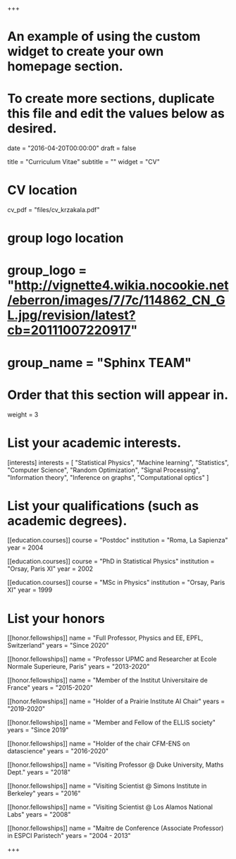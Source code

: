 +++
# An example of using the custom widget to create your own homepage section.
# To create more sections, duplicate this file and edit the values below as desired.

date = "2016-04-20T00:00:00"
draft = false

title = "Curriculum Vitae"
subtitle = ""
widget = "CV"

# CV location
cv_pdf = "files/cv_krzakala.pdf"

# group logo location
# group_logo = "http://vignette4.wikia.nocookie.net/eberron/images/7/7c/114862_CN_GL.jpg/revision/latest?cb=20111007220917"
# group_name = "Sphinx TEAM"

# Order that this section will appear in.
weight = 3

# List your academic interests.
[interests]
  interests = [
    "Statistical Physics",
    "Machine learning",
    "Statistics",
    "Computer Science",
    "Random Optimization",
    "Signal Processing",
    "Information theory",
    "Inference on graphs",
    "Computational optics"
  ]

# List your qualifications (such as academic degrees).
[[education.courses]]
  course = "Postdoc"
  institution = "Roma, La Sapienza"
  year = 2004
  
[[education.courses]]
  course = "PhD in Statistical Physics"
  institution = "Orsay, Paris XI"
  year = 2002

[[education.courses]]
  course = "MSc in Physics"
  institution = "Orsay, Paris XI"
  year = 1999

# List your honors
[[honor.fellowships]]
  name = "Full Professor, Physics and EE, EPFL, Switzerland"
  years = "Since 2020"

[[honor.fellowships]]
  name = "Professor UPMC and Researcher at Ecole Normale Superieure, Paris"
  years = "2013-2020"
  
[[honor.fellowships]]
  name = "Member of the Institut Universitaire de France"
  years = "2015-2020"

[[honor.fellowships]]
  name = "Holder of a Prairie Institute AI Chair"
  years = "2019-2020"

[[honor.fellowships]]
  name = "Member  and Fellow of the ELLIS society"
  years = "Since 2019"

[[honor.fellowships]]
    name = "Holder of the chair CFM-ENS on datascience"
    years = "2016-2020"
  
[[honor.fellowships]]
    name = "Visiting Professor @ Duke University, Maths Dept."
    years = "2018"

[[honor.fellowships]]
    name = "Visiting Scientist @ Simons Institute in Berkeley"
    years = "2016"

[[honor.fellowships]]
    name = "Visiting Scientist @ Los Alamos National Labs"
    years = "2008"
    
[[honor.fellowships]]
  name = "Maitre de Conference (Associate Professor) in ESPCI Paristech"
  years = "2004 - 2013"

+++

